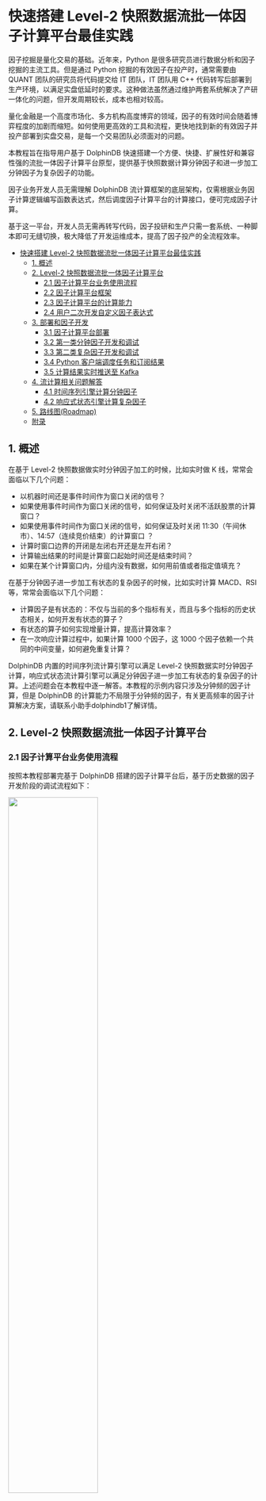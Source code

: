 # 快速搭建 Level-2 快照数据流批一体因子计算平台最佳实践

因子挖掘是量化交易的基础。近年来，Python 是很多研究员进行数据分析和因子挖掘的主流工具。但是通过 Python 挖掘的有效因子在投产时，通常需要由 QUANT 团队的研究员将代码提交给 IT 团队，IT 团队用 C++ 代码转写后部署到生产环境，以满足实盘低延时的要求。这种做法虽然通过维护两套系统解决了产研一体化的问题，但开发周期较长，成本也相对较高。

量化金融是一个高度市场化、多方机构高度博弈的领域，因子的有效时间会随着博弈程度的加剧而缩短。如何使用更高效的工具和流程，更快地找到新的有效因子并投产部署到实盘交易，是每一个交易团队必须面对的问题。

本教程旨在指导用户基于 DolphinDB 快速搭建一个方便、快捷、扩展性好和兼容性强的流批一体因子计算平台原型，提供基于快照数据计算分钟因子和进一步加工分钟因子为复杂因子的功能。

因子业务开发人员无需理解 DolphinDB 流计算框架的底层架构，仅需根据业务因子计算逻辑编写函数表达式，然后调度因子计算平台的计算接口，便可完成因子计算。

基于这一平台，开发人员无需再转写代码，因子投研和生产只需一套系统、一种脚本即可无缝切换，极大降低了开发运维成本，提高了因子投产的全流程效率。


- [快速搭建 Level-2 快照数据流批一体因子计算平台最佳实践](#快速搭建-level-2-快照数据流批一体因子计算平台最佳实践)
  - [1. 概述](#1-概述)
  - [2. Level-2 快照数据流批一体因子计算平台](#2-level-2-快照数据流批一体因子计算平台)
    - [2.1 因子计算平台业务使用流程](#21-因子计算平台业务使用流程)
    - [2.2 因子计算平台框架](#22-因子计算平台框架)
    - [2.3 因子计算平台的计算能力](#23-因子计算平台的计算能力)
    - [2.4 用户二次开发自定义因子表达式](#24-用户二次开发自定义因子表达式)
  - [3. 部署和因子开发](#3-部署和因子开发)
    - [3.1 因子计算平台部署](#31-因子计算平台部署)
    - [3.2 第一类分钟因子开发和调试](#32-第一类分钟因子开发和调试)
    - [3.3 第二类复杂因子开发和调试](#33-第二类复杂因子开发和调试)
    - [3.4 Python 客户端调度任务和订阅结果](#34-python-客户端调度任务和订阅结果)
    - [3.5 计算结果实时推送至 Kafka](#35-计算结果实时推送至-kafka)
  - [4. 流计算相关问题解答](#4-流计算相关问题解答)
    - [4.1 时间序列引擎计算分钟因子](#41-时间序列引擎计算分钟因子)
    - [4.2 响应式状态引擎计算复杂因子](#42-响应式状态引擎计算复杂因子)
  - [5. 路线图(Roadmap)](#5-路线图roadmap)
  - [附录](#附录)


## 1. 概述

在基于 Level-2 快照数据做实时分钟因子加工的时候，比如实时做 K 线，常常会面临以下几个问题：

- 以机器时间还是事件时间作为窗口关闭的信号？
- 如果使用事件时间作为窗口关闭的信号，如何保证及时关闭不活跃股票的计算窗口？
- 如果使用事件时间作为窗口关闭的信号，如何保证及时关闭 11:30（午间休市）、14:57（连续竞价结束）的计算窗口 ？
- 计算时窗口边界的开闭是左闭右开还是左开右闭？
- 计算输出结果的时间是计算窗口起始时间还是结束时间？
- 如果在某个计算窗口内，分组内没有数据，如何用前值或者指定值填充？

在基于分钟因子进一步加工有状态的复杂因子的时候，比如实时计算 MACD、RSI 等，常常会面临以下几个问题：

- 计算因子是有状态的：不仅与当前的多个指标有关，而且与多个指标的历史状态相关，如何开发有状态的算子？
- 有状态的算子如何实现增量计算，提高计算效率？
- 在一次响应计算过程中，如果计算 1000 个因子，这 1000 个因子依赖一个共同的中间变量，如何避免重复计算？

DolphinDB 内置的时间序列流计算引擎可以满足 Level-2 快照数据实时分钟因子计算，响应式状态流计算引擎可以满足分钟因子进一步加工有状态的复杂因子的计算。上述问题会在本教程中逐一解答。本教程的示例内容只涉及分钟频的因子计算，但是 DolphinDB 的计算能力不局限于分钟频的因子，有关更高频率的因子计算解决方案，请联系小助手dolphindb1了解详情。

## 2. Level-2 快照数据流批一体因子计算平台

### 2.1 因子计算平台业务使用流程

按照本教程部署完基于 DolphinDB 搭建的因子计算平台后，基于历史数据的因子开发阶段的调试流程如下：

<img src="./images/Level2_Snapshot_Factor_Calculation/2_1.png" width=60%>

因子业务开发人员只需要在 DolphinDB 提供的集成开发环境中编写因子计算的函数表达式，然后调用因子计算平台的计算接口就可以完成调试。如果编写因子符合 DolphinDB 的语法，就可以成功执行并返回计算结果。如果编写因子不符合 DolphinDB 的语法，就会报错中断。

在已经开发了一定数量的因子后，需要在生产环境部署实时计算业务，部署流程如下：

<img src="./images/Level2_Snapshot_Factor_Calculation/2_2.png" width=60%>

因子业务开发人员只需通过客户端调用封装好的实时因子计算服务执行函数，便可以完成部署。执行完以后，DolphinDB server 会出现该流计算服务的入口，是一个表对象，可以通过 DolphinDB 提供的实时数据接入工具来接入数据。同时也会自动创建流计算服务的出口，也是一个表对象，存储计算结果。

### 2.2 因子计算平台框架

本教程示例 Level-2 快照数据流批一体因子计算平台的架构如下图所示：

<img src="./images/Level2_Snapshot_Factor_Calculation/2_3.png" width=70%>

**主要包括以下功能模块**
- 实时数据低延时接入功能模块
  - DolphinDB API 实时数据写入接口：C++ API, Java API 等
  - DolphinDB 实时行情接入插件：amdQuote, Insight, NSQ 等
  - DolphinDB 消息中间件订阅插件：Kafka, zmq, MQTT 等
- 历史数据回放功能模块：因子开发阶段的调试和因子回测都需要基于历史数据，DolphinDB 提供了单表和多表的严格按照时序的控速回放功能，能够便捷高效地把已经存储在 DolphinDB 数据库中的历史数据回放成流。
- 内置流计算引擎功能模块：DolphinDB 根据各种时序数据流式计算场景，开发了多个流计算引擎。本教程中，对快照数据做滚动窗口的聚合计算（计算生成不同分钟频的因子）使用了时间序列聚合流计算引擎，进一步加工成复杂因子用了响应式状态流计算引擎。
- 集成开发环境功能模块：因子业务开发人员可以把 DolphinDB GUI 和 DolphinDB Vscode 作为集成开发环境，进行因子表达式代码的开发和调试。同时可以通过各种语言的 DolphinDB API 与 DolphinDB server 进行交互，进行任务的调度和作业的执行。
- 低延时消息总线发布模块：DolphinDB 提供了对接各种消息队列中间件的插件，可以把实时计算结果推送到 Kafka, zmq, RabbitMQ, MQTT 等。

### 2.3 因子计算平台的计算能力

本教程示例 Level-2 快照数据流批一体因子计算平台拥有计算下述两类因子的能力：

（1）**第一类：基于快照数据计算分钟因子**

第一类因子是指直接对快照数据，做指定窗口大小的滚动窗口聚合计算，比如任意分钟的 K 线等聚合指标计算。第一类因子使用了 DolphinDB 内置的时间序列引擎（createTimeSeriesEngine），具体教程可参考[时间序列引擎（createTimeSeriesEngine）](https://www.dolphindb.cn/cn/help/FunctionsandCommands/FunctionReferences/c/createTimeSeriesEngine.html)。

（2）**第二类：进一步加工分钟因子为复杂因子**

第二类因子是指对第一类因子做进一步加工，做步长为1行、窗口为 n 行或者指定时间的滑动窗口计算，比如 EMA、RSI 等有状态因子的计算。第二类因子使用了 DolphinDB 内置的流计算引擎（createReactiveStateEngine），具体教程可参考[响应式状态引擎（createReactiveStateEngine）](https://www.dolphindb.cn/cn/help/FunctionsandCommands/FunctionReferences/c/createReactiveStateEngine.html)。

### 2.4 用户二次开发自定义因子表达式

#### 2.4.1 自定义分钟因子表达式

第一类因子是指直接对快照数据，做指定窗口大小的滚动窗口聚合计算，用了 DolphinDB 内置的时间序列引擎。时间序列引擎对以下聚合计算算子进行了优化，实现了增量计算，显著提升了性能：corr, covar, first, last, max, med, min, percentile, quantile, std, var, sum, sum2, sum3, sum4, wavg, wsum, count, firstNot, ifirstNot, lastNot, ilastNot, imax, imin, nunique, prod, sem, mode, searchK。所以，如果分钟因子可以直接用 DolphinDB 内置聚合算子表达，就可以实现增量计算。如果分钟因子复杂程度较高，无法直接用 DolphinDB 内置聚合算子直接表达，那么就需要用 `defg` 函数声明自定义聚合计算函数来表达。

下面我们以分钟 K 线计算和指定窗口内的买卖压力指标计算为例，说明增量计算的因子表达式编写方式和非增量计算的因子表达式编写方式。

**增量计算因子表达式**：
```
def High(){
	return "max(LastPx)"
}
```
函数名 `High` 对应因子名称，表示分钟 K 线的最高价，业务上的计算逻辑是对计算窗口内发生的所有价格求最大值，可以用 DolphinDB 内置的聚合算子 `max` 直接表达，所以用字符串 `max(LastPx)` 直接表示，`LastPx` 表示最新成交价格。因子计算平台会自动解析字符串 `max(LastPx)` 为元代码的格式 <max(LastPx)>，并传入时间序列引擎。
同理，分钟 K 线的开盘价、收盘价和最低价可以这样表示：
```
def Open(){
	return "first(LastPx)"
}
```

```
def Close(){
	return "last(LastPx)"
}
```

```
def Low(){
	return "min(LastPx)"
}
```

**非增量计算因子表达式**：

```
defg Press(BidPrice0,BidPrice1,BidPrice2,BidPrice3,BidPrice4,BidPrice5,BidPrice6,BidPrice7,BidPrice8,BidPrice9,BidOrderQty0,BidOrderQty1,BidOrderQty2,BidOrderQty3,BidOrderQty4,BidOrderQty5,BidOrderQty6,BidOrderQty7,BidOrderQty8,BidOrderQty9,OfferPrice0,OfferPrice1,OfferPrice2,OfferPrice3,OfferPrice4,OfferPrice5,OfferPrice6,OfferPrice7,OfferPrice8,OfferPrice9,OfferOrderQty0,OfferOrderQty1,OfferOrderQty2,OfferOrderQty3,OfferOrderQty4,OfferOrderQty5,OfferOrderQty6,OfferOrderQty7,OfferOrderQty8,OfferOrderQty9){
	bidPrice = matrix(BidPrice0,BidPrice1,BidPrice2,BidPrice3,BidPrice4,BidPrice5,BidPrice6,BidPrice7,BidPrice8,BidPrice9)
	bidQty = matrix(BidOrderQty0,BidOrderQty1,BidOrderQty2,BidOrderQty3,BidOrderQty4,BidOrderQty5,BidOrderQty6,BidOrderQty7,BidOrderQty8,BidOrderQty9)
	offerPrice = matrix(OfferPrice0,OfferPrice1,OfferPrice2,OfferPrice3,OfferPrice4,OfferPrice5,OfferPrice6,OfferPrice7,OfferPrice8,OfferPrice9)
	offerQty = matrix(OfferOrderQty0,OfferOrderQty1,OfferOrderQty2,OfferOrderQty3,OfferOrderQty4,OfferOrderQty5,OfferOrderQty6,OfferOrderQty7,OfferOrderQty8,OfferOrderQty9)
	wap = (bidPrice[0]*offerQty[0] + offerPrice[0]*bidQty[0])\(bidQty[0]+offerQty[0])
	bidw=(1.0\(bidPrice-wap))
	bidw=bidw\(bidw.rowSum())
	offerw=(1.0\(offerPrice-wap))
	offerw=offerw\(offerw.rowSum())
	press = log((bidQty*bidw).rowSum())-log((offerQty*offerw).rowSum())
	return avg(press)
}
```
函数名 `Press` 对应因子名，表示买卖压力指标，`BidPrice`, `BidOrderQty`, `OfferPrice`, `OfferOrderQty` 表示买卖方向的十档量价，其函数表达式如下：

<img src="./images/Level2_Snapshot_Factor_Calculation/2_4.png" width=60%>

<img src="./images/Level2_Snapshot_Factor_Calculation/2_5.png" width=40%>

该因子的表达式复杂度较高，无法直接用 DolphinDB 内置的聚合算子表示，需要用 `defg` 函数声明自定义聚合计算函数来表达。因子计算平台会自动解析聚合函数 `Press` 为元代码的格式 <Press()>，并传入时间序列引擎。

#### 2.4.2 自定义复杂因子表达式

第二类因子是指对第一类因子做进一步加工，做步长为1行、窗口为 n 行或者指定时间的滑动窗口计算，用了 DolphinDB 内置的响应式状态引擎。状态算子计算时需要用到历史状态。如果每一次计算都使用全量数据，性能不佳。状态函数的优化，也就是增量方式的流式实现非常关键。下列状态函数在 DolphinDB 的响应式状态引擎中的实现均得到了优化：

- 累计窗口函数：cumavg, cumsum, cumprod, cumcount, cummin, cummax, cumvar, cumvarp, cumstd, cumstdp, cumcorr, cumcovar, cumbeta, cumwsum, cumwavg
- 滑动窗口函数：ema, mavg, msum, mcount, mprod, mvar, mvarp, mstd, mstdp, mskew, mkurtosis, mmin, mmax, mimin, mimax, mmed, mpercentile, mrank, mcorr, mcovar, mbeta, mwsum, mwavg, mslr
- 序列相关函数：deltas, ratios, ffill, move, prev, iterate, ewmMean, ewmVar, ewmStd, ewmCovar, ewmCorr

上述函数除了 `mslr` 返回两个值以外，其余函数均只有一个返回值。在后续的版本中，DolphinDB 将允许用户用插件来开发自己的状态函数，注册后即可在状态引擎中使用。

下面我们以进一步加工分钟收盘价为 MACD 为例：

```
@state
def MACD(Close, SHORT_ = 12, LONG_ = 26, M = 9) {
	DIF = ewmMean(Close, span = SHORT_, adjust = false) - ewmMean(Close, span = LONG_, adjust = false)
	DEA = ewmMean(DIF, span = M, adjust = false)
	MACD = (DIF - DEA) * 2
	return round(DIF, 3), round(DEA, 3), round(MACD, 3)
}
```

函数名 MACD 对应因子名，Close 是指分钟收盘价，必须包括在时间序列聚合引擎的输出结果中。

在定义复杂因子表达式的时候，如果定义的函数是有状态的，即当前行返回值基于之前行的数据，则需要在定义函数前用 `@state` 声明。

## 3. 部署和因子开发

### 3.1 因子计算平台部署

**第一步**

把本教程功能模块代码导入本地集成开发环境（DolphinDB GUI），功能模块源码见附录 *SnapshotFactorCalculationPlatform*。导入的目录结构必须严格按照下图所示结构：

<img src="./images/Level2_Snapshot_Factor_Calculation/3_1.png" width=60%>

**第二步**

右击 *SnapshotFactorCalculationPlatform* 目录，把本地模块代码同步到 DolphinDB server 端。

<img src="./images/Level2_Snapshot_Factor_Calculation/3_2.png" width=50%>

**第三步**

在 DolphinDB GUI 的 *scripts* 目录创建脚本文件，执行下述代码进行功能验证

```
use DolphinDBModules::SnapshotFactorCalculationPlatform::JsonConfig::JsonConfigLoad

/**
计算服务部署传参
testConfig.dos 是示例 Json 配置文件
parallel 指定计算的并行度
 */
jsonPath = "./modules/DolphinDBModules/SnapshotFactorCalculationPlatform/testConfig.dos"
parallel = 2
// 执行计算服务部署函数
loadJsonConfig(jsonPath, parallel)
```
执行成功后，可以在 DolphinDB GUI 的右下角变量栏看到流计算相应的入口和出口的表变量：

<img src="./images/Level2_Snapshot_Factor_Calculation/3_3.png" width=40%>

此时，只需要把实时数据或者库内历史数据注入到入口 `snapshotStream` 中，就会在出口（结果表）中看到相应的输出。

### 3.2 第一类分钟因子开发和调试

**第一步**

在 DolphinDB GUI 的 *SnapshotFactorCalculationPlatform* 模块的 *Factor1* 目录定义第一类分钟因子的表达式，按照 3.1 部署完因子计算平台后，内置了如下分钟因子，以调试 Close 和 Press 为例：

<img src="./images/Level2_Snapshot_Factor_Calculation/3_4.png" width=40%>

定义完新的因子表达式后，手动把修改后的模块文件同步到 DolphinDB server，如下图所示：

<img src="./images/Level2_Snapshot_Factor_Calculation/3_5.png" width=50%>

**第二步**

在 DolphinDB GUI 的 *scripts* 目录创建脚本文件，执行下述代码，生成 Json 格式的配置文件：

```
use DolphinDBModules::SnapshotFactorCalculationPlatform::JsonConfig::JsonGetFileString

// 第一类分钟因子配置参数
FactorLevel1 = `Close`Press`Close`Press
isInc = `true`false`true`false
barMinutesLevel1 = 1 1 5 5
useSystemTime = `false`false`false`false
// 指定存储 Json 配置文件的路径
jsonPath = "./test.json"
JsonFileString = JsonGetFileString(FactorLevel1, isInc, barMinutesLevel1, useSystemTime)
saveTextFile(JsonFileString, jsonPath)
```

代码说明：

- `FactorLevel1`：指定需要计算的分钟因子名称，必须在 step1 中定义，并同步到 DolphinDB server。

- `isInc`：与 `FactorLevel1` 的长度相同，表示计算的分钟因子是否需要按照增量计算解析，“true” 表示计算因子按照增量计算函数解析，“false” 表示计算因子按照非增量计算函数解析。

- `barMinutesLevel1`：与 `FactorLevel1` 的长度相同，表示计算的分钟因子的频率，单位是“分”。

- `useSystemTime`：与 `FactorLevel1` 的长度相同，表示计算的分钟因子的窗口关闭方式，“true” 表示用机器时间触发窗口，“false” 表示用事件时间触发窗口。同一个频率的计算因子窗口关闭方式必须一致。

执行完毕后，会在 DolphinDB server 部署目录生成一个 Json 格式的配置文件 *test.json*，内容如下：

```
[{"factor": "Close", "isInc": true, "barMinute": 1, "level": 1, "useSystemTime": false}, {"factor": "Press", "isInc": false, "barMinute": 1, "level": 1, "useSystemTime": false}, {"factor": "Close", "isInc": true, "barMinute": 5, "level": 1, "useSystemTime": false}, {"factor": "Press", "isInc": false, "barMinute": 5, "level": 1, "useSystemTime": false}]
```

**第三步**

在 DolphinDB GUI 的 *scripts* 目录创建脚本文件，执行下述代码，部署计算服务：

```
// 初始化流计算环境
use DolphinDBModules::ops
clearAllStreamEnv()
go
// 执行计算服务部署函数
use DolphinDBModules::SnapshotFactorCalculationPlatform::JsonConfig::JsonConfigLoad
jsonPath = "./test.json"
parallel = 1
loadJsonConfig(jsonPath, parallel)
```

注意，ops 功能模块中的 `clearAllStreamEnv()` 函数会把当前节点的所有订阅、引擎和共享表都会清除，所以在多人协作开发的环境中使用时需要注意。

**第四步**

把测试的 csv 数据文件放到 DolphinDB server 端服务器的指定位置，例如本教程放在 */hdd/hdd9/tutorials/SnapshotFactorCalculationPlatform/test.csv*，测试的 csv 数据可在教程附录下载。然后在 DolphinDB GUI 的 *scripts* 目录创建脚本文件，执行下述代码，把 csv 数据按照流的方式回放进来：

```
use DolphinDBModules::SnapshotFactorCalculationPlatform::snapshotReplay
csvPath = "/hdd/hdd9/tutorials/SnapshotFactorCalculationPlatform/test.csv"
snapshotCsvReplayJob(csvPath, snapshotStream)
```

此时可以在 DolphinDB GUI 中执行函数 `now()`，起到刷新客户端的效果，可以看到右下角变量栏的结果表不断地在更新，查看结果表中的数据，以 1 分钟计算结果表为例，具体内容如下：

<img src="./images/Level2_Snapshot_Factor_Calculation/3_6.png" width=40%>

### 3.3 第二类复杂因子开发和调试

**第一步**

在 DolphinDB GUI 的 *SnapshotFactorCalculationPlatform* 模块的 *Factor2* 目录定义第二类复杂因子的表达式，按照 [3.1节](#31-因子计算平台部署) 部署完因子计算平台后，内置了如下复杂因子，以调试 RSI 和 MACD 为例：

<img src="./images/Level2_Snapshot_Factor_Calculation/3_7.png" width=50%>

定义完新的因子表达式后，手动把修改后的模块文件同步到 DolphinDB server。

**第二步**

在 DolphinDB GUI 的 *scripts* 目录创建脚本文件，执行下述代码，生成 Json 格式的配置文件：

```
use DolphinDBModules::SnapshotFactorCalculationPlatform::JsonConfig::JsonGetFileString

// 第一类分钟因子配置参数
FactorLevel1 = `Close`Press`Close`Press
isInc = `true`false`true`false
barMinutesLevel1 = 1 1 5 5
useSystemTime = `false`false`false`false

// 第二类复杂因子配置参数
FactorLevel2 = `RSI`MACD`RSI`MACD
barMinutesLevel2 = [[1, 1], [1], [5], [5]]
colNameLevel2 = [`RSI, `DIF`DEA`MACD, `RSI, `DIF`DEA`MACD]
paramsName = [`N, `SHORT_`LONG_`M, `N,`SHORT_`LONG_`M]
paramsValue = [[[24], [30]], [[18, 30, 10]], [[24]], [[9, 25, 6]], [[12, 26, 9]]]

// 指定存储 Json 配置文件的路径
jsonPath = "./test.json"
JsonFileString = JsonGetFileString(FactorLevel1, isInc, barMinutesLevel1, useSystemTime, FactorLevel2, barMinutesLevel2, colNameLevel2, paramsName, paramsValue)
saveTextFile(JsonFileString, jsonPath)
```

代码说明：

- `FactorLevel2`：指定需要计算的复杂因子名称，必须在 step1 中定义，并同步到 DolphinDB server。

- `barMinutesLevel2`：与 `FactorLevel1` 的长度相同，例子中第一个元素 `[1, 1]` 表示对 `FactorLevel2[0]`（RSI ）做两个 1 分钟频率的计算，其窗口大小通过 `paramsValue` 配置。

- `colNameLevel2`：与 `FactorLevel1` 的长度相同，表示因子计算函数输出的列名。

- `paramsName`：与 `FactorLevel1` 的长度相同，表示因子计算函数的参数名字。

- `paramsValue`：与 `FactorLevel1` 的长度相同，与 `barMinutesLevel2` 对应，如 `[[24], [30]]` 对应 `barMinutesLevel2[0]`，即 `[1, 1]`，表示对 RSI 做两个 1 分钟频率的计算，其窗口大小分别是 24 和 30。

执行完毕后，会在 DolphinDB server 部署目录生成一个 Json 格式的配置文件 *test.json*，内容如下：
```
[{"factor": "Close", "isInc": true, "barMinute": 1, "level": 1, "useSystemTime": false}, {"factor": "High", "isInc": true, "barMinute": 1, "level": 1, "useSystemTime": false}, {"factor": "Low", "isInc": true, "barMinute": 1, "level": 1, "useSystemTime": false}, {"factor": "Close", "isInc": true, "barMinute": 5, "level": 1, "useSystemTime": false}, {"factor": "High", "isInc": true, "barMinute": 5, "level": 1, "useSystemTime": false}, {"factor": "Low", "isInc": true, "barMinute": 5, "level": 1, "useSystemTime": false}, {"factor": "RSI", "level": 2, "colName": `R_1, "barMinute": 1, "N": 24}, {"factor": "RSI", "level": 2, "colName": `R_2, "barMinute": 1, "N": 30}, {"factor": "MACD", "level": 2, "colName": `DIF_1`DEA_1`MACD_1, "barMinute": 1, "SHORT_": 18, "LONG_": 30, "M": 10}, {"factor": "RSI", "level": 2, "colName": `R_1, "barMinute": 5, "N": 24}, {"factor": "MACD", "level": 2, "colName": `DIF_1`DEA_1`MACD_1, "barMinute": 5, "SHORT_": 9, "LONG_": 25, "M": 6}]
```

**第三步**

在 DolphinDB GUI 的 *scripts* 目录创建脚本文件，执行下述代码，部署计算服务：
```
// 初始化流计算环境
use DolphinDBModules::ops
clearAllStreamEnv()
go
// 执行计算服务部署函数
use DolphinDBModules::SnapshotFactorCalculationPlatform::JsonConfig::JsonConfigLoad
jsonPath = "./test.json"
parallel = 1
loadJsonConfig(jsonPath, parallel)
```

注意，ops 功能模块中的 `clearAllStreamEnv()` 函数会把当前节点的所有订阅、引擎和共享表都会清除，所以在多人协作开发的环境中使用时需要注意。

**第四步**

把测试的 csv 数据文件放到 DolphinDB server 端服务器的指定位置，例如本教程放在 */hdd/hdd9/tutorials/SnapshotFactorCalculationPlatform/test.csv*，测试的 csv 数据可在教程附录下载。然后在 DolphinDB GUI 的 *scripts* 目录创建脚本文件，执行下述代码，把 csv 数据按照流的方式回放进来：
```
use DolphinDBModules::SnapshotFactorCalculationPlatform::snapshotReplay
csvPath = "/hdd/hdd9/tutorials/SnapshotFactorCalculationPlatform/test.csv"
snapshotCsvReplayJob(csvPath, snapshotStream)
```

此时可以在 DolphinDB GUI 中执行函数 `now()`，起到刷新客户端的效果，可以看到右下角变量栏的结果表不断地在更新，查看结果表中的数据，以 1 分钟复杂因子计算结果表为例，具体内容如下：

<img src="./images/Level2_Snapshot_Factor_Calculation/3_8.png" width=60%>

`CostTime` 表示单次响应的计算耗时，单位是微秒。

### 3.4 Python 客户端调度任务和订阅结果

本教程用 jupyter 环境调试，具体测试软件版本如下：

- DolphinDB server 版本：2.00.9.2
- DolphinDB Python API 版本：1.30.21.1
- Python 的版本：3.7.6

**第一步**

导入依赖的 Python 包，并与 DolphinDB server 建立连接：
```
import dolphindb as ddb
import numpy as np

s = ddb.session(host="localhost", port=8892, userid='admin', password='123456',enablePickle=False)
```

**第二步**

部署因子计算服务：
```
jsonPath = "./modules/DolphinDBModules/SnapshotFactorCalculationPlatform/testConfig.dos"
parallel = 1
scripts = """
    use DolphinDBModules::ops
    clearAllStreamEnv()
    go
    use DolphinDBModules::SnapshotFactorCalculationPlatform::JsonConfig::JsonConfigLoad
    loadJsonConfig("{0}", {1})
""".format(jsonPath, parallel)
s.run(scripts)
```

`jsonPath` 路径是指 DolphinDB server 端的相对路径，是调试用的默认测试配置文件。

**第三步**

执行数据回放服务：
```
csvPath = "/hdd/hdd9/tutorials/SnapshotFactorCalculationPlatform/test.csv"
scripts = """
    use DolphinDBModules::SnapshotFactorCalculationPlatform::snapshotReplay
    snapshotCsvReplayJob("{0}", snapshotStream)
""".format(csvPath)
s.run(scripts)
```

`csvPath` 路径是指 DolphinDB server 所在服务器的绝对路径，需要用户自己下载测试数据（见附录），并放到相应目录。例如，本教程测试环境数据文件所在路径是 */hdd/hdd9/tutorials/SnapshotFactorCalculationPlatform/test.csv*。

**第四步**

查询数据至 python 客户端：
```
queryDate = "2021.12.01"
SecurityID = "600000"
scripts = """
    select * from resultTable1Min where date(DateTime)={0}, SecurityID="{1}"
""".format(queryDate, SecurityID)
resultdf = s.run(scripts)
resultdf
```

`resultdf` 的内容如下：

<img src="./images/Level2_Snapshot_Factor_Calculation/3_9.png" width=70%>

**第五步** 

Python 客户端订阅 DolphinDB server 端的结果表：
```
s.enableStreaming(0)
def handler(lst):
    print(lst)
s.subscribe(host="localhost", port=8892, handler=handler, tableName="aggr1Min", actionName="sub1min", offset=0, msgAsTable=False,  filter=np.array(['600010']))
```

此处 `offset` 设置为 0，表示从结果表的第一行数据开始订阅，订阅返回结果如下：

<img src="./images/Level2_Snapshot_Factor_Calculation/3_10.png" width=70%>

如果想取消订阅，可以执行下述代码：
```
s.unsubscribe(host="localhost", port=8892,tableName="aggr1Min",actionName="sub1min")
```

调试完毕后，建议手动关闭 Python 客户端会话：
```
s.close()
```

其它语言的客户端，如 C++, Java 等，与 DolphinDB server 交互的方式与 Python 客户端相似，具体参考官方的教程文档即可。

### 3.5 计算结果实时推送至 Kafka

DolphinDB server 计算的结果，也可以实时推送到客户本地的低延时消息总线。本教程以推送至 Kafka 为例。开始调试下述功能的前提条件是在 Kafka 中创建好 `aggr1Min` 的 topic，同时 DolphinDB server 已经加载 Kafka 插件。

在 DolphinDB GUI 的 *scripts* 目录创建脚本文件，执行下述代码，把 1 分钟因子计算结果表中的数据推送至 Kafka：
```
use DolphinDBModules::SnapshotFactorCalculationPlatform::resultToKafka

producer = initKafkaProducer("localhost:9092")
subscribeTable(tableName="aggr1Min", actionName="aggr1MinToKafka", offset=0, handler=aggr1MinToKafka{producer, "aggr1Min"}, msgAsTable=true)
```

其中，`initKafkaProducer("localhost:9092")`是指 Kafka 服务的部署 IP 和 Port。

Kafka 的消费者可以及时消费这些数据，如下图所示：

<img src="./images/Level2_Snapshot_Factor_Calculation/3_11.png" width=90%>
从 DolphinDB server 的监控日志可以看到，计算结果推送至 Kafka 的平均耗时约 180 微秒：

<img src="./images/Level2_Snapshot_Factor_Calculation/3_12.png" width=70%>

## 4. 流计算相关问题解答

### 4.1 时间序列引擎计算分钟因子

在基于 Level-2 快照数据做实时分钟因子加工的时候，比如实时做 K 线，常常会面临以下几个问题：

- **以机器时间还是事件时间作为窗口关闭的信号？**

本教程示例因子计算平台默认以事件时间作为窗口关闭的触发信号。DolphinDB 内置的时间序列引擎的 *useSystemTime* 参数可以控制以机器时间还是事件时间作为窗口关闭的信号。

- **如果使用事件时间作为窗口关闭的信号，如何保证及时关闭不活跃股票的计算窗口？**

本教程示例因子计算平台以股票为分组，不同组（即不同股票）之间没有触发窗口关闭的机制。DolphinDB 内置的时间序列引擎的 *forceTriggerTime* 参数设置后，可以通过活跃股票的数据强制触发不活跃股票的计算窗口关闭。

- **如果使用事件时间作为窗口关闭的信号，如何保证及时关闭 11:30（午间休市）、14:57（连续竞价结束）的计算窗口 ？**

本教程示例因子计算平台没有配置该功能。DolphinDB 内置的日级时间序列引擎的 *forceTriggerSessionEndTime* 参数可以满足上述场景。

- **计算时窗口边界的开闭是左闭右开还是左开右闭？**

本教程示例因子计算平台的规则是左闭右开。DolphinDB 内置的时间序列引擎的 *closed* 参数可以控制窗口边界规则。

- **计算输出结果的时间是计算窗口起始时间还是结束时间？**

本教程示例因子计算平台的规则是计算窗口起始时间。DolphinDB 内置的时间序列引擎的 *useWindowStartTime* 参数可以输出规则。

- **如果在某个计算窗口内，分组内没有数据，如何用前值或者指定值填充？**

本教程示例因子计算平台没有设置填充规则。DolphinDB 内置的时间序列引擎的 *fill* 参数可以指定填充规则，若（某个分组的）某个窗口无数据时，支持以下几种填充的规则：*none* 表示不输出结果；*null* 表示输出结果为 NULL；*ffill* 表示输出上一个有数据的窗口的结果；具体数值，需要和对应的 *metrics* 计算结果的类型保持一致。

### 4.2 响应式状态引擎计算复杂因子

在基于分钟因子进一步加工有状态的复杂因子的时候，比如实时计算 MACD、RSI 等，常常会面临以下几个问题：

- **计算因子是有状态的：不仅与当前的多个指标有关，而且与多个指标的历史状态相关，如何开发有状态的算子？**

DolphinDB 内置了大量有状态的算子，并进行了增量计算的优化，具体已经内置算子如下所示。

- 累计窗口函数：cumavg, cumsum, cumprod, cumcount, cummin, cummax, cumvar, cumvarp, cumstd, cumstdp, cumcorr, cumcovar, cumbeta, cumwsum, cumwavg。

- 滑动窗口函数：ema, mavg, msum, mcount, mprod, mvar, mvarp, mstd, mstdp, mskew, mkurtosis, mmin, mmax, mimin, mimax, mmed, mpercentile, mrank, mcorr, mcovar, mbeta, mwsum, mwavg, mslr。

- 序列相关函数：deltas, ratios, ffill, move, prev, iterate, ewmMean, ewmVar, ewmStd, ewmCovar, ewmCorr。

DolphinDB 也允许用户用插件来开发自己的状态函数，注册后即可在状态引擎中使用。

- **在一次响应计算过程中，如果计算 1000 个因子，这 1000 个因子依赖一个共同的中间变量，如何避免重复计算？**

比如在上述因子计算平台的复杂因子计算处，有两个因子，分别叫 factor1 和 factor2，表达式如下：
```
@state
def factor1(price) {
    a = ema(price, 20)
    b = ema(price, 40)
    tmp = 1000 * (a-b)\(a+b)
    return  ema(tmp , 10) - ema(tmp , 20)
}
```

```
@state
def factor2(price) {
    a = ema(price, 20)
    b = ema(price, 40)
    tmp = 1000 * (a-b)\(a+b)
    return  mavg(tmp, 10)
}
```
可以看到，两个因子的计算都依赖了相同的中间变量 `tmp`。如果要避免中间变量 `tmp` 的重复计算，可以先定义一个 `tmpFactor` 的函数，表达式如下：
```
@state
def tmpFactor(price) {
    a = ema(price, 20)
    b = ema(price, 40)
    tmp = 1000 * (a-b)\(a+b)
    return  tmp
}
```

 然后把 factor1 和 factor2 的表达式用如下方式表示：
```
@state
def factor1(price) {
    tmp = tmpFactor(price)
    return  ema(tmp , 10) - ema(tmp , 20)
}
```

```
@state
def factor2(price) {
    tmp = tmpFactor(price)
    return  mavg(tmp, 10)
}
```

DolphinDB 内置的响应式状态引擎在解析复杂因子的计算表达式的时候，就会自动避免不同因子相同中间变量的重复计算。

## 5. 路线图(Roadmap)

- 进一步完善 Level-2 快照数据流批一体因子计算平台的功能模块：
  - 开放更多配置参数，解决基于 Level-2 快照数据做实时分钟因子加工的时候遇到的问题
  - 补充 Factor1 和 Factor2 下的内置因子，丰富内置因子库
- 开发 Level-2 快照频率流批一体因子计算平台功能模块
- 开发 Level2 多数据源融合流批一体因子计算平台功能模块

## 附录


功能模块源码： [SnapshotFactorCalculationPlatform](script/Level2_Snapshot_Factor_Calculation/DolphinDBModules/SnapshotFactorCalculationPlatform) 

按照教程，把module内容同步到server后，测试所需脚本： [test_scripts.zip](script/Level2_Snapshot_Factor_Calculation/test_scripts.zip) 

测试的 csv 数据： [Level2_Snapshot_Factor_Calculation](https://www.dolphindb.cn/downloads/docs/Level2_Snapshot_Factor_Calculation.zip) 



 